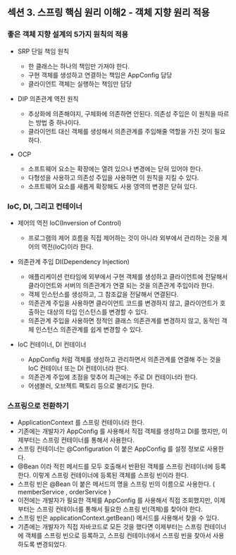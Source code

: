 ## 섹션 3. 스프링 핵심 원리 이해2 - 객체 지향 원리 적용

### 좋은 객체 지향 설계의 5가지 원칙의 적용

- SRP 단일 책임 원칙
    - 한 클래스는 하나의 책임만 가져야 한다.
    - 구현 객체를 생성하고 연결하는 책임은 AppConfig 담당
    - 클라이언트 객체는 실행하는 책임만 담당

- DIP 의존관계 역전 원칙
    - 추상화에 의존해야지, 구체화에 의존하면 안된다. 의존성 주입은 이 원칙을 따르는 방법 중 하나이다.
    - 클라이언트 대신 객체를 생성해서 의존관계를 주입해줄 역할을 가진 것이 필요하다.

- OCP
    - 소프트웨어 요소는 확장에는 열려 있으나 변경에는 닫혀 있어야 한다.
    - 다형성을 사용하고 의존성 주입을 사용하면 이 원칙을 지킬 수 있다.
    - 소프트웨어 요소를 새롭게 확장해도 사용 영역의 변경은 닫혀 있다.

### IoC, DI, 그리고 컨테이너

- 제어의 역전 IoC(Inversion of Control)
    - 프로그램의 제어 흐름을 직접 제어하는 것이 아니라 외부에서 관리하는 것을 제어의 역전(IoC)이라 한다.

- 의존관계 주입 DI(Dependency Injection)
    - 애플리케이션 런타임에 외부에서 구현 객체를 생성하고 클라이언트에 전달해서 클라이언트와 서버의 의존관계가 연결 되는 것을 의존관계 주입이라 한다.
    - 객체 인스턴스를 생성하고, 그 참조값을 전달해서 연결된다.
    - 의존관계 주입을 사용하면 클라이언트 코드를 변경하지 않고, 클라이언트가 호출하는 대상의 타입 인스턴스를 변경할 수 있다.
    - 의존관계 주입을 사용하면 정적인 클래스 의존관계를 변경하지 않고, 동적인 객체 인스턴스 의존관계를 쉽게 변경할 수 있다.

- IoC 컨테이너, DI 컨테이너
    - AppConfig 처럼 객체를 생성하고 관리하면서 의존관계를 연결해 주는 것을 IoC 컨테이너 또는 DI 컨테이너라 한다.
    - 의존관계 주입에 초점을 맞추어 최근에는 주로 DI 컨테이너라 한다.
    - 어샘블러, 오브젝트 팩토리 등으로 불리기도 한다.

### 스프링으로 전환하기

- ApplicationContext 를 스프링 컨테이너라 한다.
- 기존에는 개발자가 AppConfig 를 사용해서 직접 객체를 생성하고 DI를 했지만, 이제부터는 스프링 컨테이너를 통해서 사용한다.
- 스프링 컨테이너는 @Configuration 이 붙은 AppConfig 를 설정 정보로 사용한다.
- @Bean 이라 적힌 메서드를 모두 호출해서 반환된 객체를 스프링 컨테이너에 등록한다. 이렇게 스프링 컨테이너에 등록된 객체를 스프링 빈이라 한다.
- 스프링 빈은 @Bean 이 붙은 메서드의 명을 스프링 빈의 이름으로 사용한다. ( memberService , orderService )
- 이전에는 개발자가 필요한 객체를 AppConfig 를 사용해서 직접 조회했지만, 이제부터는 스프링 컨테이너를 통해서 필요한 스프링 빈(객체)를 찾아야 한다.
- 스프링 빈은 applicationContext.getBean() 메서드를 사용해서 찾을 수 있다.
- 기존에는 개발자가 직접 자바코드로 모든 것을 했다면 이제부터는 스프링 컨테이너에 객체를 스프링 빈으로 등록하고, 스프링 컨테이너에서 스프링 빈을 찾아서 사용하도록 변경되었다.
